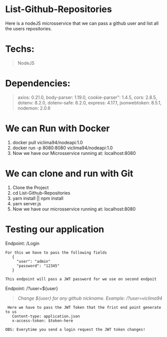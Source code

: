 # List-Github-Repositories
Here is a nodeJS microsservice that we can pass a github user and list all the users repositories.

# Techs:
  > NodeJS
  
# Dependencies:
  > axios: 0.21.0,
  > body-parser: 1.19.0,
  > cookie-parser": 1.4.5,
  > cors: 2.8.5,
  > dotenv: 8.2.0,
  > dotenv-safe: 8.2.0,
  > express: 4.17.1,
  > jsonwebtoken: 8.5.1,
  > nodemon: 2.0.6
  
# We can Run with Docker 
 1. docker pull viclima94/nodeapi:1.0
 2. docker run -p 8080:8080 viclima94/nodeapi:1.0
 3. Now we have our Microsservice running at: localhost:8080

# We can clone and run with Git
 1. Clone the Project
 2. cd List-Github-Repositories
 3. yarn install || npm install
 4. yarn server.js
 5. Now we have our microsservice running at: localhost:8080

# Testing our application

   Endpoint:  /Login
   ```
   For this we have to pass the following fields
      {
        "user": "admin"
        "password": "12345"
      }
  ```
    This endpoint will pass a JWT password for we use on second endpoit 
  
   Endpoint: /?user=${user}
   > *Change ${user} for any github nickname. Example: /?user=viclima94* 
   ```
    Here we have to pass the JWT Token that the frist end point generate to us 
      Content-type: application.json 
      x-access-token: $token-here
   ```
    OBS: Everytime you send a login request the JWT token changes! 

